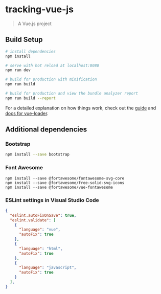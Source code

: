 # tracking-vue-js

> A Vue.js project

## Build Setup

``` bash
# install dependencies
npm install

# serve with hot reload at localhost:8080
npm run dev

# build for production with minification
npm run build

# build for production and view the bundle analyzer report
npm run build --report
```

For a detailed explanation on how things work, check out the [guide](http://vuejs-templates.github.io/webpack/) and [docs for vue-loader](http://vuejs.github.io/vue-loader).

## Additional dependencies

### Bootstrap

``` bash
npm install --save bootstrap
```

### Font Awesome

```
npm install --save @fortawesome/fontawesome-svg-core
npm install --save @fortawesome/free-solid-svg-icons
npm install --save @fortawesome/vue-fontawesome
```

### ESLint settings in Visual Studio Code

``` json
{
  "eslint.autoFixOnSave": true,
  "eslint.validate": [
    {
      "language": "vue",
      "autoFix": true
    },
    {
      "language": "html",
      "autoFix": true
    },
    {
      "language": "javascript",
      "autoFix": true
    }
  ],
}
```
